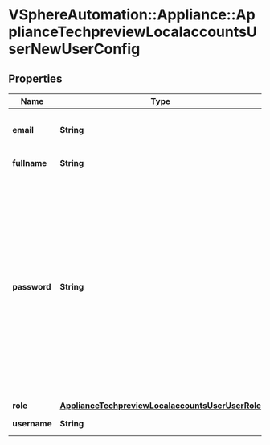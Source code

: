 # VSphereAutomation::Appliance::ApplianceTechpreviewLocalaccountsUserNewUserConfig

## Properties
Name | Type | Description | Notes
------------ | ------------- | ------------- | -------------
**email** | **String** | Email address of the local account. | [optional] 
**fullname** | **String** | User full name | [optional] 
**password** | **String** | User login password In Interactive mode, provide --password as part of the command, and enter the value on the prompt. When accessed remotely, provide --password value as part the command. | 
**role** | [**ApplianceTechpreviewLocalaccountsUserUserRole**](ApplianceTechpreviewLocalaccountsUserUserRole.md) |  | [optional] 
**username** | **String** | User login name | 


